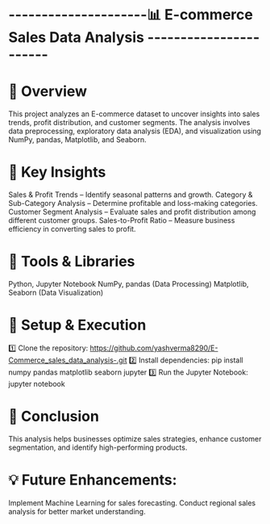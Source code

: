 # ---------------------📊 E-commerce Sales Data Analysis -----------------------
# 📝 Overview
This project analyzes an E-commerce dataset to uncover insights into sales trends, profit distribution, and customer segments. The analysis involves data preprocessing, exploratory data analysis (EDA), and visualization using NumPy, pandas, Matplotlib, and Seaborn.

# 🚀 Key Insights
Sales & Profit Trends – Identify seasonal patterns and growth.
Category & Sub-Category Analysis – Determine profitable and loss-making categories.
Customer Segment Analysis – Evaluate sales and profit distribution among different customer groups.
Sales-to-Profit Ratio – Measure business efficiency in converting sales to profit.

# 📂 Tools & Libraries
Python, Jupyter Notebook
NumPy, pandas (Data Processing)
Matplotlib, Seaborn (Data Visualization)

# 🔧 Setup & Execution
1️⃣ Clone the repository: https://github.com/yashverma8290/E-Commerce_sales_data_analysis-.git
2️⃣ Install dependencies: pip install numpy pandas matplotlib seaborn jupyter
3️⃣ Run the Jupyter Notebook: jupyter notebook



# 📢 Conclusion
This analysis helps businesses optimize sales strategies, enhance customer segmentation, and identify high-performing products.

# 💡 Future Enhancements:
Implement Machine Learning for sales forecasting.
Conduct regional sales analysis for better market understanding.

